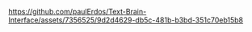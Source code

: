 

https://github.com/paulErdos/Text-Brain-Interface/assets/7356525/9d2d4629-db5c-481b-b3bd-351c70eb15b8

